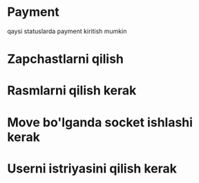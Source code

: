# Payment

qaysi statuslarda payment kiritish mumkin

# Zapchastlarni qilish 
# Rasmlarni qilish kerak
# Move bo'lganda socket ishlashi kerak

# Userni istriyasini qilish kerak 
